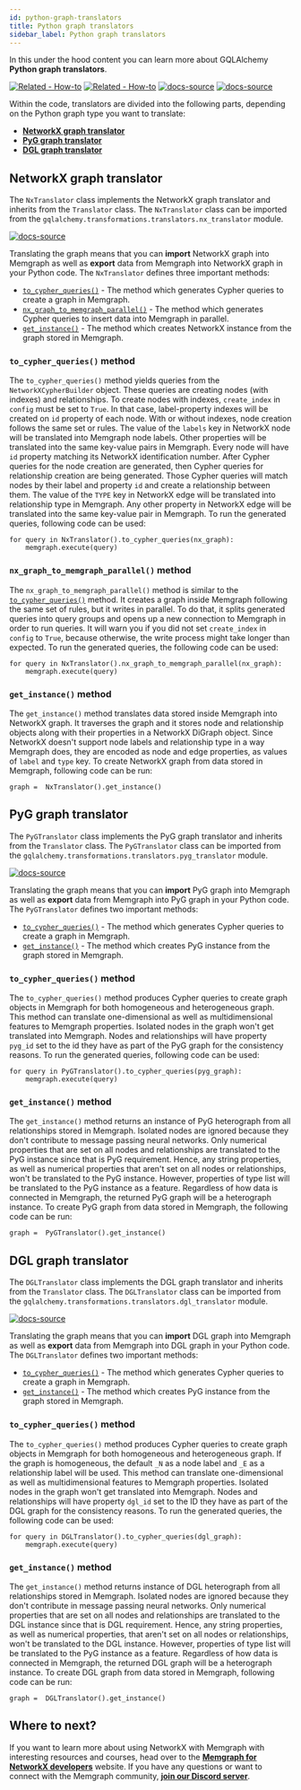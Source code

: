 ```yaml
---
id: python-graph-translators
title: Python graph translators
sidebar_label: Python graph translators
---
```



In this under the hood content you can learn more about GQLAlchemy **Python graph translators**. 

[![Related -
How-to](https://img.shields.io/static/v1?label=Related&message=How%20to%20import&color=blue&style=for-the-badge)](/how-to-guides/translators/import-python-graphs.md)
[![Related -
How-to](https://img.shields.io/static/v1?label=Related&message=How%20to%20export&color=blue&style=for-the-badge)](/how-to-guides/translators/export-python-graphs.md)
[![docs-source](https://img.shields.io/badge/source-examples-FB6E00?logo=github&style=for-the-badge)](https://github.com/memgraph/gqlalchemy/tree/main/tests/transformations/translators)
[![docs-source](https://img.shields.io/badge/source-translators-FB6E00?logo=github&style=for-the-badge)](https://github.com/memgraph/gqlalchemy/tree/main/gqlalchemy/transformations/translators)


Within the code, translators are divided into the following parts, depending on the Python graph type you want to translate:

- [**NetworkX graph translator**](#networkx-graph-translator)
- [**PyG graph translator**](#pyg-graph-translator)
- [**DGL graph translator**](#dgl-graph-translator)


## NetworkX graph translator

The `NxTranslator` class implements the NetworkX graph translator and inherits from the `Translator` class. The `NxTranslator` class can be imported from the `gqlalchemy.transformations.translators.nx_translator` module. 

[![docs-source](https://img.shields.io/badge/source-NetworkX%20Translator-FB6E00?logo=github&style=for-the-badge)](https://github.com/memgraph/gqlalchemy/blob/main/gqlalchemy/transformations/translators/nx_translator.py)

Translating the graph means that you can **import** NetworkX graph into Memgraph as well as **export** data from Memgraph into NetworkX graph in your Python code. The `NxTranslator` defines three important methods:
 
- [`to_cypher_queries()`](#to_cypher_queries-method) - The method which generates Cypher queries to create a graph in Memgraph.
- [`nx_graph_to_memgraph_parallel()`](#nx_graph_to_memgraph_parallel-method) - The method which generates Cypher queries to insert data into Memgraph in parallel.
- [`get_instance()`](#get_instance-method) - The method which creates NetworkX instance from the graph stored in Memgraph. 


### `to_cypher_queries()` method

The `to_cypher_queries()` method yields queries from the `NetworkXCypherBuilder` object. These queries are creating nodes (with indexes) and relationships. To create nodes with indexes, `create_index` in `config` must be set to `True`. In that case, label-property indexes will be created on `id` property of each node. With or without indexes, node creation follows the same set or rules. The value of the `labels` key in NetworkX node will be translated into Memgraph node labels. Other properties will be translated into the same key-value pairs in Memgraph. Every node will have `id` property matching its NetworkX identification number. After Cypher queries for the node creation are generated, then Cypher queries for relationship creation are being generated. Those Cypher queries will match nodes by their label and property `id` and create a relationship between them. The value of the `TYPE` key in NetworkX edge will be translated into relationship type in Memgraph. Any other property in NetworkX edge will be translated into the same key-value pair in Memgraph. To run the generated queries, following code can be used:

```
for query in NxTranslator().to_cypher_queries(nx_graph):
    memgraph.execute(query)
```

### `nx_graph_to_memgraph_parallel()` method

The `nx_graph_to_memgraph_parallel()` method is similar to the [`to_cypher_queries()`](#to_cypher_queries-method) method. It creates a graph inside Memgraph following the same set of rules, but it writes in parallel. To do that, it splits generated queries into query groups and opens up a new connection to Memgraph in order to run queries. It will warn you if you did not set `create_index` in `config` to `True`, because otherwise, the write process might take longer than expected. To run the generated queries, the following code can be used:

```
for query in NxTranslator().nx_graph_to_memgraph_parallel(nx_graph):
    memgraph.execute(query)
```

### `get_instance()` method

The `get_instance()` method translates data stored inside Memgraph into NetworkX graph. It traverses the graph and it stores node and relationship objects along with their properties in a NetworkX DiGraph object. Since NetworkX doesn't support node labels and relationship type in a way Memgraph does, they are encoded as node and edge properties, as values of `label` and `type` key. To create NetworkX graph from data stored in Memgraph, following code can be run:

```
graph =  NxTranslator().get_instance()
```

## PyG graph translator

The `PyGTranslator` class implements the PyG graph translator and inherits from the `Translator` class. The `PyGTranslator` class can be imported from the `gqlalchemy.transformations.translators.pyg_translator` module. 

[![docs-source](https://img.shields.io/badge/source-PyG%20Translator-FB6E00?logo=github&style=for-the-badge)](https://github.com/memgraph/gqlalchemy/blob/main/gqlalchemy/transformations/translators/pyg_translator.py)

Translating the graph means that you can **import** PyG graph into Memgraph as well as **export** data from Memgraph into PyG graph in your Python code. The `PyGTranslator` defines two important methods:
 
- [`to_cypher_queries()`](#to_cypher_queries-method-1) - The method which generates Cypher queries to create a graph in Memgraph.
- [`get_instance()`](#get_instance-method-1) - The method which creates PyG instance from the graph stored in Memgraph. 

### `to_cypher_queries()` method

The `to_cypher_queries()` method produces Cypher queries to create graph objects in Memgraph for both homogeneous and heterogeneous graph. This method can translate one-dimensional as well as multidimensional features to Memgraph properties. Isolated nodes in the graph won't get translated into Memgraph. Nodes and relationships will have property `pyg_id` set to the id they have as part of the PyG graph for the consistency reasons. To run the generated queries, following code can be used:

```
for query in PyGTranslator().to_cypher_queries(pyg_graph):
    memgraph.execute(query)
```


### `get_instance()` method

The `get_instance()` method returns an instance of PyG heterograph from all relationships stored in Memgraph. Isolated nodes are ignored because they don't contribute to message passing neural networks. Only numerical properties that are set on all nodes and relationships are translated to the PyG instance since that is PyG requirement. Hence, any string properties, as well as numerical properties that aren't set on all nodes or relationships, won't be translated to the PyG instance. However, properties of type list will be translated to the PyG instance as a feature. Regardless of how data is connected in Memgraph, the returned PyG graph will be a heterograph instance. To create PyG graph from data stored in Memgraph, the following code can be run:

```
graph =  PyGTranslator().get_instance()
```

## DGL graph translator

The `DGLTranslator` class implements the DGL graph translator and inherits from the `Translator` class. The `DGLTranslator` class can be imported from the `gqlalchemy.transformations.translators.dgl_translator` module. 

[![docs-source](https://img.shields.io/badge/source-DGL%20Translator-FB6E00?logo=github&style=for-the-badge)](https://github.com/memgraph/gqlalchemy/blob/main/gqlalchemy/transformations/translators/dgl_translator.py)

Translating the graph means that you can **import** DGL graph into Memgraph as well as **export** data from Memgraph into DGL graph in your Python code. The `DGLTranslator` defines two important methods:
 
- [`to_cypher_queries()`](#to_cypher_queries-method-2) - The method which generates Cypher queries to create a graph in Memgraph.
- [`get_instance()`](#get_instance-method-2) - The method which creates PyG instance from the graph stored in Memgraph. 

### `to_cypher_queries()` method

The `to_cypher_queries()` method produces Cypher queries to create graph objects in Memgraph for both homogeneous and heterogeneous graph. If the graph is homogeneous, the default `_N` as a node label and `_E` as a relationship label will be used. This method can translate one-dimensional as well as multidimensional features to Memgraph properties. Isolated nodes in the graph won't get translated into Memgraph. Nodes and relationships will have property `dgl_id` set to the ID they have as part of the DGL graph for the consistency reasons. To run the generated queries, the following code can be used:

```
for query in DGLTranslator().to_cypher_queries(dgl_graph):
    memgraph.execute(query)
```

### `get_instance()` method

The `get_instance()` method returns instance of DGL heterograph from all relationships stored in Memgraph. Isolated nodes are ignored because they don't contribute in message passing neural networks. Only numerical properties that are set on all nodes and relationships are translated to the DGL instance since that is DGL requirement. Hence, any string properties, as well as numerical properties, that aren't set on all nodes or relationships, won't be translated to the DGL instance. However, properties of type list will be translated to the PyG instance as a feature. Regardless of how data is connected in Memgraph, the returned DGL graph will be a heterograph instance. To create DGL graph from data stored in Memgraph, following code can be run:

```
graph =  DGLTranslator().get_instance()
```

## Where to next?

If you want to learn more about using NetworkX with Memgraph with interesting resources and courses, head over to the [**Memgraph for NetworkX developers**](https://memgraph.com/memgraph-for-networkx?utm_source=docs&utm_medium=referral&utm_campaign=networkx_ppp&utm_term=docsgqla%2Bhowto&utm_content=textlink) website. If you have any questions or want to connect with the Memgraph community, [**join our Discord server**](https://www.discord.gg/memgraph).
